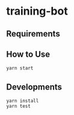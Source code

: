 # training-bot

## Requirements

## How to Use

```
yarn start
```

## Developments

```shell
yarn install
yarn test
```
